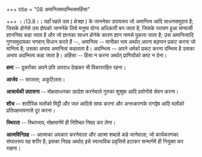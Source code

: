 +++
title = "08 अमानित्वमदम्भित्वमहिंसा"

+++
।।13.8।। यहाँ पहले उस ( क्षेत्रज्ञ ) के जाननेका उपायरूप जो अमानित्व आदि
साधनसमुदाय है; जिसके होनेसे उस ज्ञेयको जाननेके लिये मनुष्य योग्य अधिकारी
बन जाता है; जिसके परायण हुआ संन्यासी ज्ञाननिष्ठ कहा जाता है और जो
ज्ञानका साधन होनेके कारण ज्ञान नामसे पुकारा जाता है; उस अमानित्वादि
गुणसमुदायका भगवान् विधान करते हैं --, अमानित्व -- मानीका भाव अर्थात्
अपना बड़प्पन प्रकट करना जो मानित्व है; उसका अभाव अमानित्व कहलाता है।
अदम्भित्व -- अपने धर्मको प्रकट करना दम्भित्व है उसका अभाव अदम्भित्व कहा
जाता है। अहिंसा -- हिंसा न करना अर्थात् प्राणियोंको कष्ट न देना। 

**क्षमा** -- दूसरोंका अपने प्रति अपराध देखकर भी विकाररहित रहना। 

**आर्जव** -- सरलता; अकुटिलता। 

**आचार्यकी उपासना** -- मोक्षसाधनका उपदेश करनेवाले गुरुका शुश्रूषा
आदि प्रयोगोंसे सेवन करना। 

**शौच** -- शारीरिक मलोंको मिट्टी और जल आदिसे साफ
करना और अन्तःकरणके रागद्वेष आदि मलोंको प्रतिपक्षभावनासे दूर करना।

**स्थिरता** -- स्थिरभाव; मोक्षमार्गमें ही निश्चित निष्ठा कर लेना।

**आत्मविनिग्रह** -- आत्माका अपकार करनेवाला और आत्मा शब्दसे कहे जानेवाला; जो
कार्यकरणका संघातरूप यह शरीर है; इसका निग्रह अर्थात् इसे स्वाभाविक
प्रवृत्तिसे हटाकर सन्मार्गमें ही नियुक्त कर रखना।
